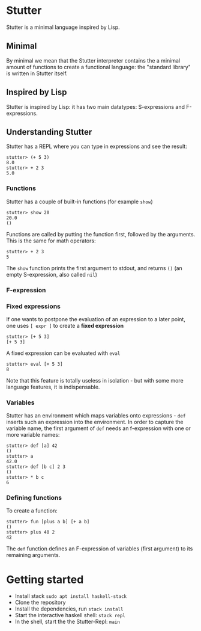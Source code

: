# Stutter

Stutter is a minimal language inspired by Lisp.

## Minimal

By minimal we mean that the Stutter interpreter contains the a minimal amount of functions to create a functional language: the "standard library" is written in Stutter itself.

## Inspired by Lisp

Stutter is inspired by Lisp: it has two main datatypes: S-expressions and F-expressions.

## Understanding Stutter

Stutter has a REPL where you can type in expressions and see the result:
```
stutter> (+ 5 3)
8.0
stutter> + 2 3
5.0
```


### Functions

Stutter has a couple of built-in functions (for example `show`)
```
stutter> show 20
20.0
()
```

Functions are called by putting the function first, followed by the arguments. This is the same for math operators:

```
stutter> + 2 3
5
```

The `show` function prints the first argument to stdout, and returns `()` (an empty S-expression, also called `nil`)

### F-expression


### Fixed expressions

If one wants to postpone the evaluation of an expression to a later point, one uses `[ expr ]` to create a **fixed expression**

```
stutter> [+ 5 3]
[+ 5 3]
```

A fixed expression can be evaluated with `eval`

```
stutter> eval [+ 5 3]
8
```

Note that this feature is totally useless in isolation - but with some more language features, it is indispensable.

### Variables

Stutter has an environment which maps variables onto expressions - `def` inserts such an expression into the environment.
In order to capture the variable name, the first argument of `def` needs an f-expression with one or more variable names:

```
stutter> def [a] 42
()
stutter> a
42.0
stutter> def [b c] 2 3
()
stutter> * b c
6
```


### Defining functions

To create a function:

```
stutter> fun [plus a b] [+ a b]
()
stutter> plus 40 2
42
```

The `def` function defines an F-expression of variables (first argument) to its remaining arguments.

# Getting started

- Install stack `sudo apt install haskell-stack`
- Clone the repository
- Install the dependencies, run `stack install`
- Start the interactive haskell shell: `stack repl`
- In the shell, start the the Stutter-Repl: `main`

